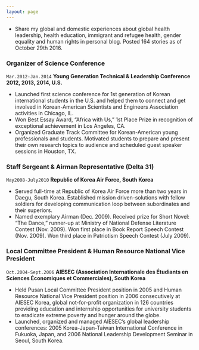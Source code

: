 ```yaml
---
layout: page
---
```




* Share my global and domestic experiences about global health leadership, health education, immigrant and refugee health, gender equality and human rights in personal blog. Posted 164 stories as of October 29th 2016.

### Organizer of Science Conference

`Mar.2012-Jan.2014` __Young Generation Technical & Leadership Conference 2012, 2013, 2014, U.S.__  

* Launched first science conference for 1st generation of Korean international students in the U.S. and helped them to connect and get involved in Korean-American Scientists and Engineers Association activities in Chicago, IL.  
* Won Best Essay Award, “Africa with Us,” 1st Place Prize in recognition of exceptional achievement in Los Angeles, CA.  
* Organized Graduate Track Committee for Korean-American young professionals and students. Motivated students to prepare and present their own research topics to audience and scheduled guest speaker sessions in Houston, TX.  


### Staff Sergeant & Airman Representative (Delta 31)

`May2008-July2010` __Republic of Korea Air Force, South Korea__  

* Served full-time at Republic of Korea Air Force more than two years in Daegu, South Korea. Established mission driven-solutions with fellow soldiers for developing communication loop between subordinates and their superiors.  
* Named exemplary Airman (Dec. 2009). Received prize for Short Novel: “The Dance,” runner-up at Ministry of National Defense Literature Contest (Nov. 2009). Won first place in Book Report Speech Contest (Nov. 2009). Won third place in Patriotism Speech Contest (July 2009).   


### Local Committee President & Human Resource National Vice President

`Oct.2004-Sept.2006` __AIESEC (Association Internationale des Étudiants en Sciences Économiques et Commerciales), South Korea__  

* Held Pusan Local Committee President position in 2005 and Human Resource National Vice President position in 2006 consecutively at AIESEC Korea, global not-for-profit organization in 126 countries providing education and internship opportunities for university students to eradicate extreme poverty and hunger around the globe.  
* Launched, organized and managed AIESEC’s global leadership conferences: 2005 Korea-Japan-Taiwan International Conference in Fukuoka, Japan, and 2006 National Leadership Development Seminar in Seoul, South Korea.
